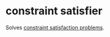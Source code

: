 constraint satisfier
====================

Solves [constraint satisfaction problems](https://en.wikipedia.org/wiki/Constraint_satisfaction_problem).
